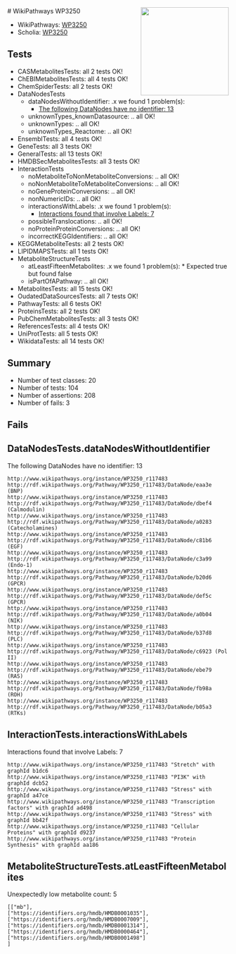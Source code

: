 <img style="float: right; width: 200px" src="https://upload.wikimedia.org/wikipedia/commons/thumb/8/83/Wplogo_with_text_500.png/640px-Wplogo_with_text_500.png" />
# WikiPathways WP3250

* WikiPathways: [WP3250](https://new.wikipathways.org/pathways/WP3250)
* Scholia: [WP3250](https://scholia.toolforge.org/wikipathways/WP3250)
## Tests
* CASMetabolitesTests: all 2 tests OK!
* ChEBIMetabolitesTests: all 4 tests OK!
* ChemSpiderTests: all 2 tests OK!
* DataNodesTests
    * dataNodesWithoutIdentifier: .x we found 1 problem(s):
        * [The following DataNodes have no identifier: 13](#8792c493)
    * unknownTypes_knownDatasource: .. all OK!
    * unknownTypes: .. all OK!
    * unknownTypes_Reactome: .. all OK!
* EnsemblTests: all 4 tests OK!
* GeneTests: all 3 tests OK!
* GeneralTests: all 13 tests OK!
* HMDBSecMetabolitesTests: all 3 tests OK!
* InteractionTests
    * noMetaboliteToNonMetaboliteConversions: .. all OK!
    * noNonMetaboliteToMetaboliteConversions: .. all OK!
    * noGeneProteinConversions: .. all OK!
    * nonNumericIDs: .. all OK!
    * interactionsWithLabels: .x we found 1 problem(s):
        * [Interactions found that involve Labels: 7](#630d267e)
    * possibleTranslocations: .. all OK!
    * noProteinProteinConversions: .. all OK!
    * incorrectKEGGIdentifiers: .. all OK!
* KEGGMetaboliteTests: all 2 tests OK!
* LIPIDMAPSTests: all 1 tests OK!
* MetaboliteStructureTests
    * atLeastFifteenMetabolites: .x we found 1 problem(s):
            * Expected true but found false
    * isPartOfAPathway: .. all OK!
* MetabolitesTests: all 15 tests OK!
* OudatedDataSourcesTests: all 7 tests OK!
* PathwayTests: all 6 tests OK!
* ProteinsTests: all 2 tests OK!
* PubChemMetabolitesTests: all 3 tests OK!
* ReferencesTests: all 4 tests OK!
* UniProtTests: all 5 tests OK!
* WikidataTests: all 14 tests OK!


## Summary

* Number of test classes: 20
* Number of tests: 104
* Number of assertions: 208
* Number of fails: 3

## Fails

<a name="8792c493" />

## DataNodesTests.dataNodesWithoutIdentifier

The following DataNodes have no identifier: 13
```
http://www.wikipathways.org/instance/WP3250_r117483 http://rdf.wikipathways.org/Pathway/WP3250_r117483/DataNode/eaa3e (BNP)
http://www.wikipathways.org/instance/WP3250_r117483 http://rdf.wikipathways.org/Pathway/WP3250_r117483/DataNode/dbef4 (Calmodulin)
http://www.wikipathways.org/instance/WP3250_r117483 http://rdf.wikipathways.org/Pathway/WP3250_r117483/DataNode/a0283 (Catecholamines)
http://www.wikipathways.org/instance/WP3250_r117483 http://rdf.wikipathways.org/Pathway/WP3250_r117483/DataNode/c81b6 (EGF)
http://www.wikipathways.org/instance/WP3250_r117483 http://rdf.wikipathways.org/Pathway/WP3250_r117483/DataNode/c3a99 (Endo-1)
http://www.wikipathways.org/instance/WP3250_r117483 http://rdf.wikipathways.org/Pathway/WP3250_r117483/DataNode/b20d6 (GPCR)
http://www.wikipathways.org/instance/WP3250_r117483 http://rdf.wikipathways.org/Pathway/WP3250_r117483/DataNode/def5c (GPCR)
http://www.wikipathways.org/instance/WP3250_r117483 http://rdf.wikipathways.org/Pathway/WP3250_r117483/DataNode/a0b04 (NIK)
http://www.wikipathways.org/instance/WP3250_r117483 http://rdf.wikipathways.org/Pathway/WP3250_r117483/DataNode/b37d8 (PLC)
http://www.wikipathways.org/instance/WP3250_r117483 http://rdf.wikipathways.org/Pathway/WP3250_r117483/DataNode/c6923 (Pol II)
http://www.wikipathways.org/instance/WP3250_r117483 http://rdf.wikipathways.org/Pathway/WP3250_r117483/DataNode/ebe79 (RAS)
http://www.wikipathways.org/instance/WP3250_r117483 http://rdf.wikipathways.org/Pathway/WP3250_r117483/DataNode/fb98a (ROH)
http://www.wikipathways.org/instance/WP3250_r117483 http://rdf.wikipathways.org/Pathway/WP3250_r117483/DataNode/b05a3 (RTKs)
```

<a name="630d267e" />

## InteractionTests.interactionsWithLabels

Interactions found that involve Labels: 7
```
http://www.wikipathways.org/instance/WP3250_r117483 "Stretch" with graphId b1dc6
http://www.wikipathways.org/instance/WP3250_r117483 "PI3K" with graphId dcb52
http://www.wikipathways.org/instance/WP3250_r117483 "Stress" with graphId a47ce
http://www.wikipathways.org/instance/WP3250_r117483 "Transcription
factors" with graphId ad498
http://www.wikipathways.org/instance/WP3250_r117483 "Stress" with graphId bb42f
http://www.wikipathways.org/instance/WP3250_r117483 "Cellular
Proteins" with graphId d9237
http://www.wikipathways.org/instance/WP3250_r117483 "Protein Synthesis" with graphId aa186
```

<a name="6d42917a" />

## MetaboliteStructureTests.atLeastFifteenMetabolites

Unexpectedly low metabolite count: 5

```
[["mb"],
["https://identifiers.org/hmdb/HMDB0001035"],
["https://identifiers.org/hmdb/HMDB0007009"],
["https://identifiers.org/hmdb/HMDB0001314"],
["https://identifiers.org/hmdb/HMDB0000464"],
["https://identifiers.org/hmdb/HMDB0001498"]
]
```

